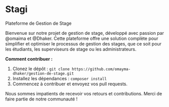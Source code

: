 # Stagi

Plateforme de Gestion de Stage

Bienvenue sur notre projet de gestion de stage, développé avec passion par @omaima et @Dhaker. Cette plateforme offre une solution complète pour simplifier et optimiser le processus de gestion des stages, que ce soit pour les étudiants, les superviseurs de stage ou les administrateurs.

**Comment contribuer :**

1. Clonez le dépôt : `git clone https://github.com/omayma-dhaker/gestion-de-stage.git`
2. Installez les dépendances : `composer install`
3. Commencez à contribuer et envoyez vos pull requests.

Nous sommes impatients de recevoir vos retours et contributions. Merci de faire partie de notre communauté !

